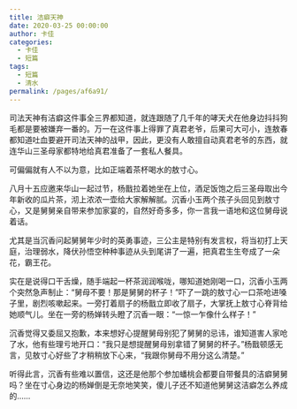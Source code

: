 ```yaml
---
title: 洁癖天神
date: 2020-03-25 00:00:00
author: 卡佳
categories: 
  - 卡佳
  - 短篇
tags: 
  - 短篇
  - 清水
permalink: /pages/af6a91/
---
```


司法天神有洁癖这件事全三界都知道，就连跟随了几千年的哮天犬在他身边抖抖狗毛都是要被嫌弃一番的。万一在这件事上得罪了真君老爷，后果可大可小，连敖春都知道吐血要避开司法天神的战甲，因此，更没有人敢擅自动真君老爷的东西，就连华山三圣母家都特地给真君准备了一套私人餐具。

可偏偏就有人不以为意，比如正端着茶杯喝水的敖寸心。

<!-- more -->

八月十五应邀来华山一起过节，杨戬拉着她坐在上位，酒足饭饱之后三圣母取出今年新收的瓜片茶，沏上浓浓一壶给大家解解腻。沉香小玉两个孩子头回见到敖寸心，又是舅舅亲自带来参加家宴的，自然好奇多多，你一言我一语地和这位舅母说着话。

尤其是当沉香问起舅舅年少时的英勇事迹，三公主是特别有发言权，将当初打上天庭，治理弱水，降伏孙悟空种种事迹从头到尾讲了一遍，把真君生生夸成了一朵花，霸王花。

实在是说得口干舌燥，随手端起一杯茶润润喉咙，哪知道她刚喝一口，沉香小玉两个突然急声制止：“舅母不要！那是舅舅的杯子！”吓了一跳的敖寸心一口茶呛进嗓子里，剧烈咳嗽起来。一旁打着扇子的杨戬立即收了扇子，大掌抚上敖寸心脊背给她顺气儿。坐在一旁的杨婵转头瞪了沉香一眼：“一惊一乍像什么样子！”

沉香觉得又委屈又抱歉，本来想好心提醒舅母别犯了舅舅的忌讳，谁知道害人家呛了水，他有些理亏地开口：“我只是想提醒舅母别拿错了舅舅的杯子。”杨戬顿感无言，见敖寸心好些了才稍稍放下心来，“我跟你舅母不用分这么清楚。”

听得此言，沉香有些难以置信，这还是他那个参加蟠桃会都要自带餐具的洁癖舅舅吗？坐在寸心身边的杨婵倒是无奈地笑笑，傻儿子还不知道他舅舅这洁癖怎么养成的……​​​​
